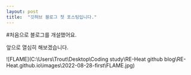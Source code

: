 ```yaml
---
layout: post
title:  "깃허브 블로그 첫 포스팅입니다."
---
```


#처음으로 블로그를 개설했어요.

앞으로 열심히 해보겠습니다.



![FLAME](C:\Users\Trout\Desktop\Coding study\RE-Heat github blog\RE-Heat.github.io\images\2022-08-28-first\FLAME.jpg)
